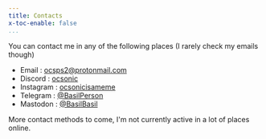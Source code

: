 ```yaml
---
title: Contacts
x-toc-enable: false
...
```


You can contact me in any of the following places (I rarely check my emails though)

- Email : <a href="mailto:ocsps2@protonmail.com">ocsps2@protonmail.com</a>
- Discord : <a href="https://discordapp.com/users/442997528003346442">ocsonic</a>
- Instagram : <a href="https://www.instagram.com/ocsonicisameme">ocsonicisameme</a>
- Telegram : <a href="https://t.me/BasilPerson">@BasilPerson</a>
- Mastodon : <a href="https://tech.lgbt/@BasilBasil">@BasilBasil</a>

More contact methods to come, I'm not currently active in a lot of places online.
